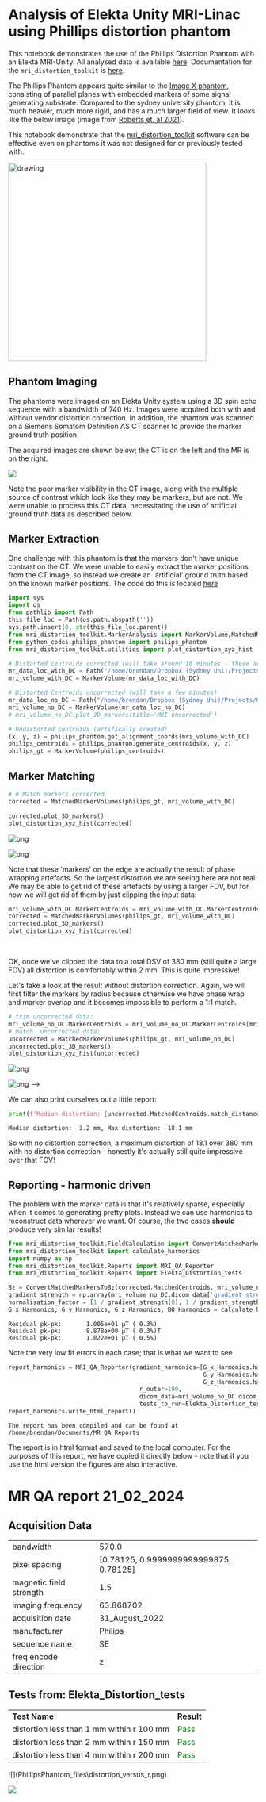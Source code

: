 # Analysis of Elekta Unity MRI-Linac using Phillips distortion phantom
This notebook demonstrates the use of the Phillips Distortion Phantom with an Elekta MRI-Unity. All analysed data is available [here](https://zenodo.org/records/10685865). Documentation for the `mri_distortion_toolkit` is [here](https://image-x-institute.github.io/mri_distortion_toolkit/).

The Phillips Phantom appears quite similar to the [Image X phantom](https://image-x-institute.github.io/mri_distortion_toolkit/phantom_notes.html), consisting of parallel planes with embedded markers of some signal generating substrate. Compared to the sydney university phantom, it is much heavier, much more rigid, and has a much larger field of view. It looks like the below image (image from [Roberts et. al 2021](https://www.researchgate.net/publication/349288916_Machine_QA_for_the_Elekta_Unity_system_A_Report_from_the_Elekta_MR-Linac_consortium)).

This notebook demonstrate that the [mri_distortion_toolkit](https://github.com/Image-X-Institute/mri_distortion_toolkit) software can be effective even on phantoms it was not designed for or previously tested with.

<img src="PhillipsPhantom_files\PhillipsPhantom_from_roberts.jpg" alt="drawing" width="400"/>

## Phantom Imaging

The phantoms were imaged on an Elekta Unity system using a 3D spin echo sequence with a bandwidth of 740 Hz. Images were acquired both with and without vendor distortion correction. In addition, the phantom was scanned on a Siemens Somatom Definition AS CT scanner to provide the marker ground truth position.

The acquired images are shown below; the CT is on the left and the MR is on the right.

![](PhillipsPhantom_files\phillips_phantom.png)

Note the poor marker visibility in the CT image, along with the multiple source of contrast which look like they may be markers, but are not. We were unable to process this CT data, necessitating the use of artificial ground truth data as described below.

## Marker Extraction

One challenge with this phantom is that the markers don't have unique contrast on the CT. We were unable to easily extract the marker positions from the CT image, so instead we create an 'artificial' ground truth based on the known marker positions. The code do this is located [here](https://github.com/bwheelz36/genesis_analysis/blob/main/python_codes/philips_phantom.py)


```python
import sys
import os
from pathlib import Path
this_file_loc = Path(os.path.abspath(''))
sys.path.insert(0, str(this_file_loc.parent))
from mri_distortion_toolkit.MarkerAnalysis import MarkerVolume,MatchedMarkerVolumes
from python_codes.philips_phantom import philips_phantom
from mri_distortion_toolkit.utilities import plot_distortion_xyz_hist

# Distorted centroids corrected (will take around 10 minutes - these are big images!)
mr_data_loc_with_DC = Path("/home/brendan/Dropbox (Sydney Uni)/Projects/OpenDistortionPhantom/genesis_data/PhilipPhantom_MRI/2022-08__Studies/GOAM^ImageX_ZZZIMAGEX_MR_2022-08-31_172341_._T2.3D.Tra.2min_n401__00002")
mri_volume_with_DC = MarkerVolume(mr_data_loc_with_DC)
```

```python
# Distorted Centroids uncorrected (will take a few minutes)
mr_data_loc_no_DC = Path("/home/brendan/Dropbox (Sydney Uni)/Projects/OpenDistortionPhantom/genesis_data/PhilipPhantom_MRI/2022-08__Studies/GOAM^ImageX_ZZZIMAGEX_MR_2022-08-31_172341_._T2.3D.Tra.2min_n401__00000")
mri_volume_no_DC = MarkerVolume(mr_data_loc_no_DC)
# mri_volume_no_DC.plot_3D_markers(title='MRI uncorrected')
```

```python
# Undistorted centroids (artifically created)
(x, y, z) = philips_phantom.get_alignment_coords(mri_volume_with_DC)
philips_centroids = philips_phantom.generate_centroids(x, y, z)
philips_gt = MarkerVolume(philips_centroids)
```

## Marker Matching


```python
# # Match markers corrected
corrected = MatchedMarkerVolumes(philips_gt, mri_volume_with_DC)

corrected.plot_3D_markers()
plot_distortion_xyz_hist(corrected)
```

![png](PhillipsPhantom_files/PhillipsPhantom_5_0.png)   




![png](PhillipsPhantom_files/PhillipsPhantom_5_1.png)


Note that these 'markers' on the edge are actually the result of phase wrapping artefacts. So the largest distortion we are seeing here are not real. We may be able to get rid of these artefacts by using a larger FOV, but for now we will get rid of them by just clipping the input data:


```python
mri_volume_with_DC.MarkerCentroids = mri_volume_with_DC.MarkerCentroids[mri_volume_with_DC.MarkerCentroids['r'] < 190]
corrected = MatchedMarkerVolumes(philips_gt, mri_volume_with_DC)
corrected.plot_3D_markers()
plot_distortion_xyz_hist(corrected)
```


​    
<!-- ![png](PhillipsPhantom_files/PhillipsPhantom_7_0.png)
​    




![png](PhillipsPhantom_files/PhillipsPhantom_7_1.png) -->
    


OK, once we've clipped the data to a total DSV of 380 mm (still quite a large FOV) all distortion is comfortably within 2 mm. This is quite impressive! 

Let's take a look at the result without distortion correction. Again, we will first filter the markers by radius because otherwise we have phase wrap and marker overlap and it becomes impossible to perform a 1:1 match.


```python
# trim uncorrected data:
mri_volume_no_DC.MarkerCentroids = mri_volume_no_DC.MarkerCentroids[mri_volume_no_DC.MarkerCentroids['r'] < 190]
# match  uncorrected data:
uncorrected = MatchedMarkerVolumes(philips_gt, mri_volume_no_DC)
uncorrected.plot_3D_markers()
plot_distortion_xyz_hist(uncorrected)

```


![png](PhillipsPhantom_files/PhillipsPhantom_9_0.png)
    




![png](PhillipsPhantom_files/PhillipsPhantom_9_1.png) -->
    


We can also print ourselves out a little report:


```python
print(f'Median distortion: {uncorrected.MatchedCentroids.match_distance.median(): 1.1f} mm, 'f'Max distortion: {uncorrected.MatchedCentroids.match_distance.max(): 1.1f} mm')
```

    Median distortion:  3.2 mm, Max distortion:  18.1 mm


So with no distortion correction, a maximum distortion of 18.1 over 380 mm with no distortion correction - honestly it's actually still quite impressive over that FOV!

## Reporting - harmonic driven

The problem with the marker data is that it's relatively sparse, especially when it comes to generating pretty plots. Instead we can use harmonics to reconstruct data wherever we want. Of course, the two cases **should** produce very similar results! 


```python
from mri_distortion_toolkit.FieldCalculation import ConvertMatchedMarkersToBz
from mri_distortion_toolkit import calculate_harmonics
import numpy as np
from mri_distortion_toolkit.Reports import MRI_QA_Reporter
from mri_distortion_toolkit.Reports import Elekta_Distortion_tests

Bz = ConvertMatchedMarkersToBz(corrected.MatchedCentroids, mri_volume_no_DC.dicom_data)
gradient_strength = np.array(mri_volume_no_DC.dicom_data['gradient_strength'])
normalisation_factor = [1 / gradient_strength[0], 1 / gradient_strength[1], 1 / gradient_strength[2], 1]  # this normalised gradient harmonics to 1mT/m
G_x_Harmonics, G_y_Harmonics, G_z_Harmonics, B0_Harmonics = calculate_harmonics(Bz.MagneticFields, n_order=5,                            scale=normalisation_factor)
```

    Residual pk-pk:       1.005e+01 μT ( 0.3%)
    Residual pk-pk:       8.878e+00 μT ( 0.3%)T
    Residual pk-pk:       1.822e+01 μT ( 0.5%)


Note the very low fit errors in each case; that is what we want to see


```python
report_harmonics = MRI_QA_Reporter(gradient_harmonics=[G_x_Harmonics.harmonics,
                                                       G_y_Harmonics.harmonics,
                                                       G_z_Harmonics.harmonics],
                                     r_outer=190,
                                     dicom_data=mri_volume_no_DC.dicom_data,
                                     tests_to_run=Elekta_Distortion_tests)
report_harmonics.write_html_report()
```

    The report has been compiled and can be found at /home/brendan/Documents/MR_QA_Reports

The report is in html format and saved to the local computer. For the purposes of this report, we have copied it directly below - note that if you use the html version the figures are also interactive.


<!doctype html>
<html>
<head>
<meta charset='UTF-8'><meta name='viewport' content='width=device-width initial-scale=1'>
<title>MR_report:</title>
</head>
<link rel="stylesheet" type="text/css" rel="noopener" target="_blank" href=themes/d42ker-github.css>
<body><h1 id='mr-qa-report'>MR QA report 21_02_2024</h1>
<h2 id='acquisition_data'>Acquisition Data</h2>
      <table>
         <TR>
            <TD class="c1">bandwidth</TD>
            <TD class="c2">570.0</TD>
         </TR>
         <TR>
            <TD class="c1">pixel spacing</TD>
            <TD class="c2">[0.78125, 0.9999999999999875, 0.78125]</TD>
         </TR>
         <TR>
            <TD class="c1">magnetic field strength</TD>
            <TD class="c2">1.5</TD>
         </TR>
         <TR>
            <TD class="c1">imaging frequency</TD>
            <TD class="c2">63.868702</TD>
         </TR>
         <TR>
            <TD class="c1">acquisition date</TD>
            <TD class="c2">31_August_2022</TD>
         </TR>
         <TR>
            <TD class="c1">manufacturer</TD>
            <TD class="c2">Philips</TD>
         </TR>
         <TR>
            <TD class="c1">sequence name</TD>
            <TD class="c2">SE</TD>
         </TR>
         <TR>
            <TD class="c1">freq encode direction</TD>
            <TD class="c2">z</TD>
         </TR>
      </table>

<h2 id='tests'>Tests from: Elekta_Distortion_tests</h2>
<table>
<TD class="c1"><strong>Test Name</strong></TD>
<TD class="c2"><strong>Result</strong></TD>
<TR>
   <TD class="c1">distortion less than 1 mm within r 100 mm</TD>
   <TD class="c2"><span style='color:green'>Pass</span></TD>
</TR>
<TR>
   <TD class="c1">distortion less than 2 mm within r 150 mm</TD>
   <TD class="c2"><span style='color:green'>Pass</span></TD>
</TR>
<TR>
   <TD class="c1">distortion less than 4 mm within r 200 mm</TD>
   <TD class="c2"><span style='color:green'>Pass</span></TD>
</TR>
</table>
![](PhillipsPhantom_files\distortion_versus_r.png)

![](PhillipsPhantom_files\VectorDistortion.png)
